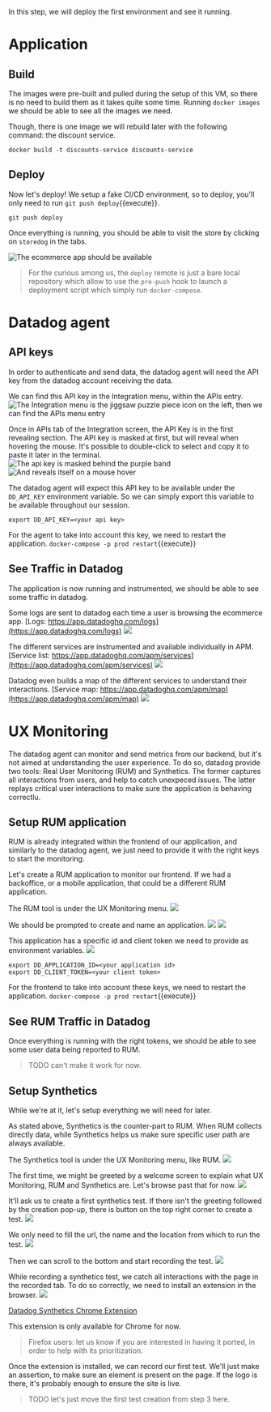 In this step, we will deploy the first environment and see it running.

# Application

## Build

The images were pre-built and pulled during the setup of this VM, so there is no need to build them as it takes quite some time.
Running `docker images` we should be able to see all the images we need.

Though, there is one image we will rebuild later with the following command: the discount service.

```
docker build -t discounts-service discounts-service
```

## Deploy

Now let's deploy!
We setup a fake CI/CD environment, so to deploy, you'll only need to run `git push deploy`{{execute}}.

```
git push deploy
```

Once everything is running, you should be able to visit the store by clicking on `storedog` in the tabs.

![The ecommerce app should be available](assets/storedog.png)

> For the curious among us, the `deploy` remote is just a bare local repository which allow to use the `pre-push` hook to launch a deployment script which simply run `docker-compose`.

# Datadog agent

## API keys

In order to authenticate and send data, the datadog agent will need the API key from the datadog account receiving the data.

We can find this API key in the Integration menu, within the APIs entry.
![The Integration menu is the jiggsaw puzzle piece icon on the left, then we can find the APIs menu entry](assets/integrations.png)

Once in APIs tab of the Integration screen, the API Key is in the first revealing section.
The API key is masked at first, but will reveal when hovering the mouse.
It's possible to double-click to select and copy it to paste it later in the terminal.
![The api key is masked behind the purple band](assets/api-key-masked.png)
![And reveals itself on a mouse hover](assets/api-key-revealed.png)

The datadog agent will expect this API key to be available under the `DD_API_KEY` environment variable.
So we can simply export this variable to be available throughout our session.

```
export DD_API_KEY=<your api key>
```

For the agent to take into account this key, we need to restart the application.
`docker-compose -p prod restart`{{execute}}

## See Traffic in Datadog

The application is now running and instrumented, we should be able to see some traffic in datadog.

Some logs are sent to datadog each time a user is browsing the ecommerce app.
[Logs: https://app.datadoghq.com/logs](https://app.datadoghq.com/logs)
![](assets/logs.png)

The different services are instrumented and available individually in APM.
[Service list: https://app.datadoghq.com/apm/services](https://app.datadoghq.com/apm/services)
![](assets/logs.png)

Datadog even builds a map of the different services to understand their interactions.
[Service map: https://app.datadoghq.com/apm/map](https://app.datadoghq.com/apm/map)
![](assets/logs.png)

# UX Monitoring

The datadog agent can monitor and send metrics from our backend, but it's not aimed at understanding the user experience.
To do so, datadog provide two tools: Real User Monitoring (RUM) and Synthetics.
The former captures all interactions from users, and help to catch unexpeced issues.
The latter replays critical user interactions to make sure the application is behaving correctlu.

## Setup RUM application

RUM is already integrated within the frontend of our application, and similarly to the datadog agent, we just need to provide it with the right keys to start the monitoring.

Let's create a RUM application to monitor our frontend.
If we had a backoffice, or a mobile application, that could be a different RUM application.

The RUM tool is under the UX Monitoring menu.
![](assets/rum.png)

We should be prompted to create and name an application.
![](assets/rum-add-app.png)
![](assets/rum-setup-1.png)

This application has a specific id and client token we need to provide as environment variables.
![](assets/rum-setup-2.png)

```
export DD_APPLICATION_ID=<your application id>
export DD_CLIENT_TOKEN=<your client token>
```

For the frontend to take into account these keys, we need to restart the application.
`docker-compose -p prod restart`{{execute}}

## See RUM Traffic in Datadog

Once everything is running with the right tokens, we should be able to see some user data being reported to RUM.
> TODO can't make it work for now.

## Setup Synthetics

While we're at it, let's setup everything we will need for later.

As stated above, Synthetics is the counter-part to RUM. When RUM collects directly data, while Synthetics helps us make sure specific user path are always available.

The Synthetics tool is under the UX Monitoring menu, like RUM.
![](assets/synthetics.png)

The first time, we might be greeted by a welcome screen to explain what UX Monitoring, RUM and Synthetics are. Let's browse past that for now.
![](assets/synthetics-greetings.png)

It'll ask us to create a first synthetics test.
If there isn't the greeting followed by the creation pop-up, there is button on the top right corner to create a test.
![](assets/synthetics-start.png)

We only need to fill the url, the name and the location from which to run the test.
![](assets/synthetics-test-1.png)

Then we can scroll to the bottom and start recording the test.
![](assets/synthetics-test-2.png)

While recording a synthetics test, we catch all interactions with the page in the recorded tab. To do so correctly, we need to install an extension in the browser.
![](assets/synthetics-extension.png)

[Datadog Synthetics Chrome Extension](https://chrome.google.com/webstore/detail/datadog-test-recorder/kkbncfpddhdmkfmalecgnphegacgejoa)

This extension is only available for Chrome for now.
>Firefox users: let us know if you are interested in having it ported, in order to help with its prioritization.

Once the extension is installed, we can record our first test.
We'll just make an assertion, to make sure an element is present on the page.
If the logo is there, it's probably enough to ensure the site is live.

> TODO let's just move the first test creation from step 3 here.